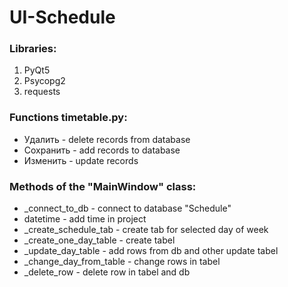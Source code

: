 # UI-Schedule

### Libraries:

1. PyQt5
2. Psycopg2
3. requests

### Functions timetable.py:

* Удалить - delete records from database 
* Сохранить - add records to database 
* Изменить - update records

### Methods of the "MainWindow" class:

* _connect_to_db - connect to database "Schedule"
* datetime - add time in project
* _create_sсhedule_tab - create tab for selected day of week
* _create_one_day_table - create tabel
* _update_day_table - add rows from db and other update tabel
* _change_day_from_table - change rows in tabel
* _delete_row - delete row in tabel and db
